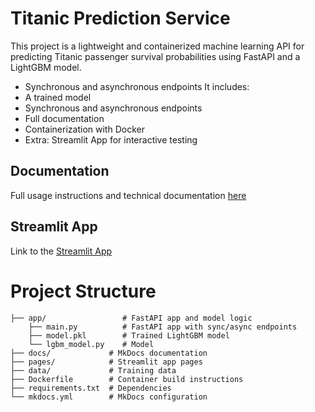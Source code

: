 # Titanic Prediction Service

This project is a lightweight and containerized machine learning API for predicting Titanic passenger survival 
probabilities using FastAPI and a LightGBM model.

- Synchronous and asynchronous endpoints
It includes:
- A trained model
- Synchronous and asynchronous endpoints
- Full documentation
- Containerization with Docker
- Extra: Streamlit App for interactive testing

## Documentation

Full usage instructions and technical documentation [here](https://rcroegaert.github.io/titanic-api/)

## Streamlit App

Link to the [Streamlit App](https://titanic-prediction-app.streamlit.app/)

# Project Structure

    ├── app/                 # FastAPI app and model logic
        ├── main.py          # FastAPI app with sync/async endpoints
        ├── model.pkl        # Trained LightGBM model
        └── lgbm_model.py    # Model
    ├── docs/             # MkDocs documentation
    ├── pages/            # Streamlit app pages
    ├── data/             # Training data
    ├── Dockerfile        # Container build instructions
    ├── requirements.txt  # Dependencies
    └── mkdocs.yml        # MkDocs configuration    